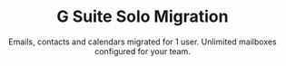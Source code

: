 ---
sort_key: 8
category_sort_key: 2
layout: "sku"
id: g-suite-solo-migration-setup
title: "G Suite Solo Migration"
heading: "G Suite Solo Migration"
subtitle: "Emails, contacts and calendars migrated for 1 user. Unlimited mailboxes configured for your team."
category: "Digital Transformation"
category_description: "Cloud migration and integrating web services."
features:
 - feature: "Files, Emails, Contacts and Calendars migrated for 1 user" - feature: "Unlimited mailboxes configured for your team" - feature: "Professional project management" - feature: "Less than 21 days full implementation time" - feature: "30 days post-project support"
price: "899"
unit: "setup"
---